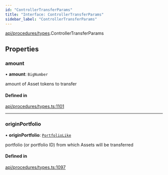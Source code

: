 ```yaml
---
id: "ControllerTransferParams"
title: "Interface: ControllerTransferParams"
sidebar_label: "ControllerTransferParams"
---
```


[api/procedures/types](../../../../../modules/API/Procedures/Types/Types.md).ControllerTransferParams

## Properties

### amount

• **amount**: `BigNumber`

amount of Asset tokens to transfer

#### Defined in

[api/procedures/types.ts:1101](https://github.com/PolymeshAssociation/polymesh-sdk/blob/978e4ded6/src/api/procedures/types.ts#L1101)

___

### originPortfolio

• **originPortfolio**: [`PortfolioLike`](../../../../../modules/API/Entities/Types/Types.md#portfoliolike)

portfolio (or portfolio ID) from which Assets will be transferred

#### Defined in

[api/procedures/types.ts:1097](https://github.com/PolymeshAssociation/polymesh-sdk/blob/978e4ded6/src/api/procedures/types.ts#L1097)
